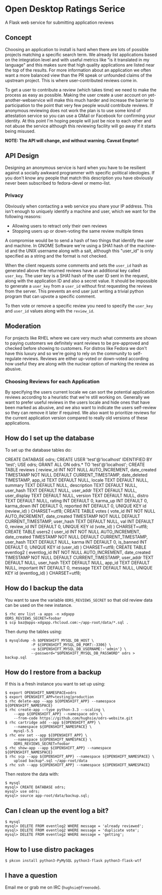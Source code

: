 # Open Desktop Ratings Serice

A Flask web service for submitting application reviews

## Concept

Choosing an application to install is hard when there are lots of
possible projects matching a specific search term.
We already list applications based on the integration level and with
useful metrics like "is it translated in my language" and this makes
sure that high quality applications are listed near the top of the results.
For more information about an application we often want a more balanced
view than the PR speak or unfounded claims of the upstream project.
This is where user-contributed reviews come in.

To get a user to contribute a review (which takes time) we need to make
the process as easy as possible.
Making the user create a user account on yet-another-webservice will
make this much harder and increase the barrier to participation to the
point that very few people would contribute reviews.
If anonymous reviewing does not work the plan is to use some kind of
attestation service so you can use a GMail or Facebook for confirming
your identity.
At this point I'm hoping people will just be nice to each other and not
abuse the service although this reviewing facility will go away if it
starts being misused.

**NOTE: The API will change, and without warning. Caveat Emptor!**

## API Design

Designing an anonymous service is hard when you have to be resilient
against a socially awkward programmer with specific political ideologies.
If you don't know any people that match this description you have
obviously never been subscribed to fedora-devel or memo-list.

### Privacy

Obviously when contacting a web service you share your IP address.
This isn't enough to uniquely identify a machine and user, which we
want for the following reasons:

 * Allowing users to retract only their own reviews
 * Stopping users up or down-voting the same review multiple times

A compromise would be to send a hash of two things that identify the
user and machine.
In GNOME Software we're using a SHA1 hash of the machine-id and the
UNIX username along with a salt, although this "user_id" is only
specified as a string and the format is not checked.

When the client requests some comments and sets the `user_id` hash as
generated above the returned reviews have an additional key called
`user_key`.
The user key is a SHA1 hash of the user ID sent in the request, along
with the application ID and also a secret value.
It should be impossible to generate a `user_key` from a `user_id`
without first requesting the reviews from the server.
This prevents an end user just writing a trivial python program that
can upvote a specific comment.

To then vote or remove a specific review you need to specify the
`user_key` and `user_id` values along with the `review_id`.

## Moderation

For projects like RHEL where we care very much what comments are shown
to paying customers we definitely want reviews to be pre-approved and
checked before showing to customers.
For distros like Fedora we don't have this luxury and so we're going to
rely on the community to self-regulate reviews.
Reviews are either up-voted or down-voted according how useful they are
along with the nuclear option of marking the review as abusive.

### Choosing Reviews for each Application

By specifying the users current locale we can sort the potential
application reviews according to a heuristic that we're still working on.
Generally we want to prefer useful reviews in the users locale and hide
ones that have been marked as abusive, and we also want to indicate the
users self-review so they can remove it later if required.
We also want to prioritize reviews for the current application version
compared to really old versions of these applications.

## How do I set up the database ##

To set up the database tables do:

CREATE DATABASE odrs;
CREATE USER 'test'@'localhost' IDENTIFIED BY 'test';
USE odrs;
GRANT ALL ON odrs.* TO 'test'@'localhost';
CREATE TABLE reviews (
  review_id INT NOT NULL AUTO_INCREMENT,
  date_created TIMESTAMP NOT NULL DEFAULT CURRENT_TIMESTAMP,
  date_deleted TIMESTAMP,
  app_id TEXT DEFAULT NULL,
  locale TEXT DEFAULT NULL,
  summary TEXT DEFAULT NULL,
  description TEXT DEFAULT NULL,
  user_hash TEXT DEFAULT NULL,
  user_addr TEXT DEFAULT NULL,
  user_display TEXT DEFAULT NULL,
  version TEXT DEFAULT NULL,
  distro TEXT DEFAULT NULL,
  rating INT DEFAULT 0,
  karma_up INT DEFAULT 0,
  karma_down INT DEFAULT 0,
  reported INT DEFAULT 0,
  UNIQUE KEY id (review_id)
) CHARSET=utf8;
CREATE TABLE votes (
  vote_id INT NOT NULL AUTO_INCREMENT,
  date_created TIMESTAMP NOT NULL DEFAULT CURRENT_TIMESTAMP,
  user_hash TEXT DEFAULT NULL,
  val INT DEFAULT 0,
  review_id INT DEFAULT 0,
  UNIQUE KEY id (vote_id)
) CHARSET=utf8;
CREATE TABLE users2 (
  user_id INT NOT NULL AUTO_INCREMENT,
  date_created TIMESTAMP NOT NULL DEFAULT CURRENT_TIMESTAMP,
  user_hash TEXT DEFAULT NULL,
  karma INT DEFAULT 0,
  is_banned INT DEFAULT 0,
  UNIQUE KEY id (user_id)
) CHARSET=utf8;
CREATE TABLE eventlog2 (
  eventlog_id INT NOT NULL AUTO_INCREMENT,
  date_created TIMESTAMP NOT NULL DEFAULT CURRENT_TIMESTAMP,
  user_addr TEXT DEFAULT NULL,
  user_hash TEXT DEFAULT NULL,
  app_id TEXT DEFAULT NULL,
  important INT DEFAULT 0,
  message TEXT DEFAULT NULL,
  UNIQUE KEY id (eventlog_id)
) CHARSET=utf8;

## How do I backup the data ##

You want to save the variable `ODRS_REVIEWS_SECRET` so that old review data
can be used on the new instance.

    $ rhc env list -a apps -n xdgapp
    ODRS_REVIEWS_SECRET=foobar
    $ scp baz@apps-xdgapp.rhcloud.com:~/app-root/data/*.sql .

Then dump the tables using:

    $ mysqldump -h $OPENSHIFT_MYSQL_DB_HOST \
                -P ${OPENSHIFT_MYSQL_DB_PORT:-3306} \
                -u ${OPENSHIFT_MYSQL_DB_USERNAME:-'admin'} \
                --password="$OPENSHIFT_MYSQL_DB_PASSWORD" odrs > backup.sql

## How do I restore from a backup ##

If this is a fresh instance you want to set up using:

    $ export OPENSHIFT_NAMESPACE=odrs
    $ export OPENSHIFT_APP=testing|production
    $ rhc delete-app --app ${OPENSHIFT_APP} --namespace ${OPENSHIFT_NAMESPACE}
    $ rhc create-app --type python-3.3 --scaling \
        --app ${OPENSHIFT_APP} --namespace odrs \
        --from-code https://github.com/hughsie/odrs-website.git
    $ rhc cartridge add --app ${OPENSHIFT_APP} \
        --namespace ${OPENSHIFT_NAMESPACE} \
        mysql-5.5
    $ rhc env set --app ${OPENSHIFT_APP} \
        --namespace ${OPENSHIFT_NAMESPACE} \
        ODRS_REVIEWS_SECRET=foobar
    $ rhc show-app --app ${OPENSHIFT_APP} --namespace ${OPENSHIFT_NAMESPACE}
    $ rhc scp --app ${OPENSHIFT_APP} --namespace ${OPENSHIFT_NAMESPACE} \
        upload backup*.sql ~/app-root/data
    $ rhc ssh --app ${OPENSHIFT_APP} --namespace ${OPENSHIFT_NAMESPACE}

Then restore the data with:

    $ mysql
    mysql> CREATE DATABASE odrs;
    mysql> use odrs;
    mysql> source app-root/data/backup.sql;

## Can I clean up the event log a bit? ##

    $ mysql
    mysql> DELETE FROM eventlog2 WHERE message = 'already reviewed';
    mysql> DELETE FROM eventlog2 WHERE message = 'duplicate vote';
    mysql> DELETE FROM eventlog2 WHERE message = 'getting';

## How to I use distro packages ##

    $ pkcon install python3-PyMySQL python3-flask python3-flask-wtf

## I have a question

Email me or grab me on IRC (`hughsie@freenode`).
